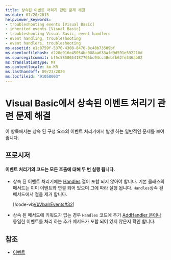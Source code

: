 ```yaml
---
title: 상속된 이벤트 처리기 관련 문제 해결
ms.date: 07/20/2015
helpviewer_keywords:
- troubleshooting events [Visual Basic]
- inherited events [Visual Basic]
- troubleshooting Visual Basic, event handlers
- event handling, troubleshooting
- event handlers, troubleshooting
ms.assetid: e1c8759f-5370-4308-8476-8c48b73509bf
ms.openlocfilehash: d228e916e45054bc088aa633afd9d591e592210d
ms.sourcegitcommit: bf5c5850654187705bc94cc40ebfb62fe346ab02
ms.translationtype: MT
ms.contentlocale: ko-KR
ms.lasthandoff: 09/23/2020
ms.locfileid: "91058003"
---
```

# <a name="troubleshooting-inherited-event-handlers-in-visual-basic"></a>Visual Basic에서 상속된 이벤트 처리기 관련 문제 해결

이 항목에서는 상속 된 구성 요소의 이벤트 처리기에서 발생 하는 일반적인 문제를 보여 줍니다.  
  
## <a name="procedures"></a>프로시저  
  
#### <a name="code-in-event-handler-executes-twice-for-every-call"></a>이벤트 처리기의 코드는 모든 호출에 대해 두 번 실행 됩니다.  
  
- 상속 된 이벤트 처리기에는 [Handles](../../../language-reference/statements/handles-clause.md) 절이 포함 되지 않아야 합니다. 기본 클래스의 메서드는 이미 이벤트와 연결 되어 있으며 그에 따라 실행 됩니다. `Handles`상속 된 메서드에서 절을 제거 합니다.  
  
     [!code-vb[VbVbalrEvents#32](~/samples/snippets/visualbasic/VS_Snippets_VBCSharp/VbVbalrEvents/VB/Class1.vb#32)]  
  
- 상속 된 메서드에 키워드가 없는 경우 `Handles` 코드에 추가 [AddHandler 문이나](../../../language-reference/statements/addhandler-statement.md) 동일한 이벤트를 처리 하는 추가 메서드가 포함 되어 있지 않은지 확인 합니다.  
  
## <a name="see-also"></a>참조

- [이벤트](index.md)
